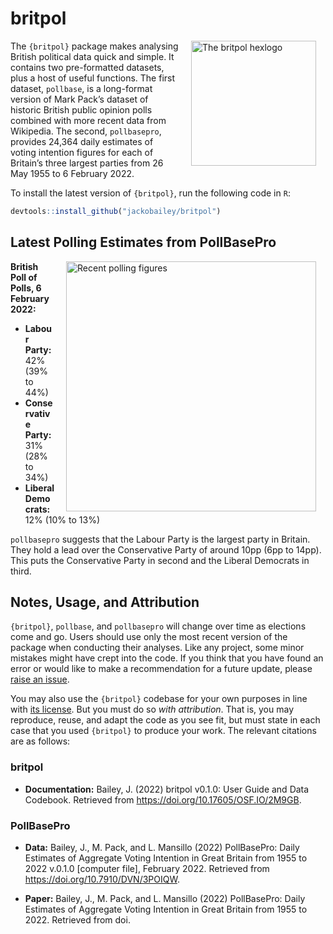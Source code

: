 
<!-- README.md is generated from README.Rmd. Please edit that file -->

# britpol

<img src="https://raw.githubusercontent.com/jackobailey/britpol/master/documentation/_assets/hex.png" alt="The britpol hexlogo" align="right" width="200" style="padding: 0 15px; float: right;"/>

The `{britpol}` package makes analysing British political data quick and
simple. It contains two pre-formatted datasets, plus a host of useful
functions. The first dataset, `pollbase`, is a long-format version of
Mark Pack’s dataset of historic British public opinion polls combined
with more recent data from Wikipedia. The second, `pollbasepro`,
provides 24,364 daily estimates of voting intention figures for each of
Britain’s three largest parties from 26 May 1955 to 6 February 2022.

To install the latest version of `{britpol}`, run the following code in
`R`:

``` r
devtools::install_github("jackobailey/britpol")
```

## Latest Polling Estimates from PollBasePro

<img src="https://raw.githubusercontent.com/jackobailey/britpol/master/documentation/_assets/timeplot_gh.png" alt="Recent polling figures" align="right" width="400" style="padding: 0 15px; float: right;"/>

**British Poll of Polls, 6 February 2022:**

-   **Labour Party:** 42% (39% to 44%)
-   **Conservative Party:** 31% (28% to 34%)
-   **Liberal Democrats:** 12% (10% to 13%)

`pollbasepro` suggests that the Labour Party is the largest party in
Britain. They hold a lead over the Conservative Party of around 10pp
(6pp to 14pp). This puts the Conservative Party in second and the
Liberal Democrats in third.

## Notes, Usage, and Attribution

`{britpol}`, `pollbase`, and `pollbasepro` will change over time as
elections come and go. Users should use only the most recent version of
the package when conducting their analyses. Like any project, some minor
mistakes might have crept into the code. If you think that you have
found an error or would like to make a recommendation for a future
update, please [raise an
issue](https://github.com/jackobailey/britpol/issues).

You may also use the `{britpol}` codebase for your own purposes in line
with [its
license](https://github.com/jackobailey/britpol/blob/master/LICENSE.md).
But you must do so *with attribution*. That is, you may reproduce,
reuse, and adapt the code as you see fit, but must state in each case
that you used `{britpol}` to produce your work. The relevant citations
are as follows:

### britpol

-   **Documentation:** Bailey, J. (2022) britpol v0.1.0: User Guide and
    Data Codebook. Retrieved from
    <https://doi.org/10.17605/OSF.IO/2M9GB>.

### PollBasePro

-   **Data:** Bailey, J., M. Pack, and L. Mansillo (2022) PollBasePro:
    Daily Estimates of Aggregate Voting Intention in Great Britain from
    1955 to 2022 v.0.1.0 \[computer file\], February 2022. Retrieved
    from <https://doi.org/10.7910/DVN/3POIQW>.

-   **Paper:** Bailey, J., M. Pack, and L. Mansillo (2022) PollBasePro:
    Daily Estimates of Aggregate Voting Intention in Great Britain from
    1955 to 2022. Retrieved from doi.
